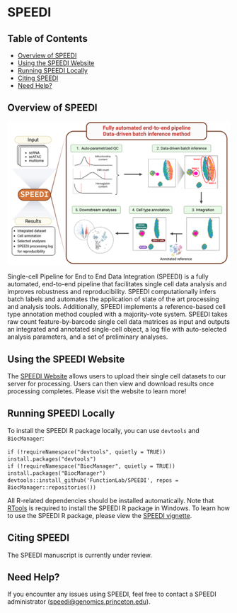 # SPEEDI

## Table of Contents

- [Overview of SPEEDI](#overview-of-speedi)
- [Using the SPEEDI Website](#using-the-speedi-website)
- [Running SPEEDI Locally](#running-speedi-locally)
- [Citing SPEEDI](#citing-speedi)
- [Need Help?](#need-help)

## Overview of SPEEDI

![Overview of SPEEDI](https://github.com/FunctionLab/SPEEDI/blob/main/SPEEDI_overview.png?raw=true)

Single-cell Pipeline for End to End Data Integration (SPEEDI) is a fully automated, end-to-end pipeline that facilitates single cell data analysis and improves robustness and reproducibility. SPEEDI computationally infers batch labels and automates the application of state of the art processing and analysis tools. Additionally, SPEEDI implements a reference-based cell type annotation method coupled with a majority-vote system. SPEEDI takes raw count feature-by-barcode single cell data matrices as input and outputs an integrated and annotated single-cell object, a log file with auto-selected analysis parameters, and a set of preliminary analyses.

## Using the SPEEDI Website

The [SPEEDI Website](http://speedi.princeton.edu/) allows users to upload their single cell datasets to our server for processing. Users can then view and download results once processing completes. Please visit the website to learn more!

## Running SPEEDI Locally

To install the SPEEDI R package locally, you can use `devtools` and `BiocManager`:

```
if (!requireNamespace("devtools", quietly = TRUE)) install.packages("devtools")
if (!requireNamespace("BiocManager", quietly = TRUE)) install.packages("BiocManager")
devtools::install_github('FunctionLab/SPEEDI', repos = BiocManager::repositories())
```

All R-related dependencies should be installed automatically. Note that [RTools](https://cran.r-project.org/bin/windows/Rtools/) is required to install the SPEEDI R package in Windows. To learn how to use the SPEEDI R package, please view the [SPEEDI vignette](https://speedi.princeton.edu/vignette).

## Citing SPEEDI

The SPEEDI manuscript is currently under review.

## Need Help?

If you encounter any issues using SPEEDI, feel free to contact a SPEEDI administrator (speedi@genomics.princeton.edu).
